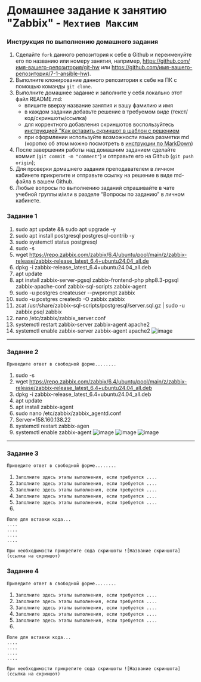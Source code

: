 # Домашнее задание к занятию "Zabbix" - `Мехтиев Максим`


### Инструкция по выполнению домашнего задания

   1. Сделайте `fork` данного репозитория к себе в Github и переименуйте его по названию или номеру занятия, например, https://github.com/имя-вашего-репозитория/git-hw или  https://github.com/имя-вашего-репозитория/7-1-ansible-hw).
   2. Выполните клонирование данного репозитория к себе на ПК с помощью команды `git clone`.
   3. Выполните домашнее задание и заполните у себя локально этот файл README.md:
      - впишите вверху название занятия и вашу фамилию и имя
      - в каждом задании добавьте решение в требуемом виде (текст/код/скриншоты/ссылка)
      - для корректного добавления скриншотов воспользуйтесь [инструкцией "Как вставить скриншот в шаблон с решением](https://github.com/netology-code/sys-pattern-homework/blob/main/screen-instruction.md)
      - при оформлении используйте возможности языка разметки md (коротко об этом можно посмотреть в [инструкции  по MarkDown](https://github.com/netology-code/sys-pattern-homework/blob/main/md-instruction.md))
   4. После завершения работы над домашним заданием сделайте коммит (`git commit -m "comment"`) и отправьте его на Github (`git push origin`);
   5. Для проверки домашнего задания преподавателем в личном кабинете прикрепите и отправьте ссылку на решение в виде md-файла в вашем Github.
   6. Любые вопросы по выполнению заданий спрашивайте в чате учебной группы и/или в разделе “Вопросы по заданию” в личном кабинете.
   

### Задание 1


1. sudo apt update && sudo apt upgrade -y
2. sudo apt install postgresql postgresql-contrib -y
3. sudo systemctl status postgresql
4. sudo -s
5. wget https://repo.zabbix.com/zabbix/6.4/ubuntu/pool/main/z/zabbix-release/zabbix-release_latest_6.4+ubuntu24.04_all.de
6. dpkg -i zabbix-release_latest_6.4+ubuntu24.04_all.deb
7. apt update
8. apt install zabbix-server-pgsql zabbix-frontend-php php8.3-pgsql zabbix-apache-conf zabbix-sql-scripts zabbix-agent
9. sudo -u postgres createuser --pwprompt zabbix
10. sudo -u postgres createdb -O zabbix zabbix
11. zcat /usr/share/zabbix-sql-scripts/postgresql/server.sql.gz | sudo -u zabbix psql zabbix
12. nano /etc/zabbix/zabbix_server.conf
13. systemctl restart zabbix-server zabbix-agent apache2
14. systemctl enable zabbix-server zabbix-agent apache2
![image](https://github.com/user-attachments/assets/3a5189fb-e254-47f3-a13b-6e9e32d59fc4)


---

### Задание 2

`Приведите ответ в свободной форме........`

1. sudo -s
2.  wget https://repo.zabbix.com/zabbix/6.4/ubuntu/pool/main/z/zabbix-release/zabbix-release_latest_6.4+ubuntu24.04_all.deb
3. dpkg -i zabbix-release_latest_6.4+ubuntu24.04_all.deb
4. apt update
5. apt install zabbix-agent
6. sudo nano /etc/zabbix/zabbix_agentd.conf
7. Server=158.160.138.22
8. systemctl restart zabbix-agen
9. systemctl enable zabbix-agent
![image](https://github.com/user-attachments/assets/0e485e82-8f9a-4e16-bc3a-d184ac671476)
![image](https://github.com/user-attachments/assets/9211c1fe-6921-4e57-8e35-36751cd5ad14)
![image](https://github.com/user-attachments/assets/d52aa66b-140b-45eb-9276-39a7f46a403b)




---

### Задание 3

`Приведите ответ в свободной форме........`

1. `Заполните здесь этапы выполнения, если требуется ....`
2. `Заполните здесь этапы выполнения, если требуется ....`
3. `Заполните здесь этапы выполнения, если требуется ....`
4. `Заполните здесь этапы выполнения, если требуется ....`
5. `Заполните здесь этапы выполнения, если требуется ....`
6. 

```
Поле для вставки кода...
....
....
....
....
```

`При необходимости прикрепитe сюда скриншоты
![Название скриншота](ссылка на скриншот)`

### Задание 4

`Приведите ответ в свободной форме........`

1. `Заполните здесь этапы выполнения, если требуется ....`
2. `Заполните здесь этапы выполнения, если требуется ....`
3. `Заполните здесь этапы выполнения, если требуется ....`
4. `Заполните здесь этапы выполнения, если требуется ....`
5. `Заполните здесь этапы выполнения, если требуется ....`
6. 

```
Поле для вставки кода...
....
....
....
....
```

`При необходимости прикрепитe сюда скриншоты
![Название скриншота](ссылка на скриншот)`
